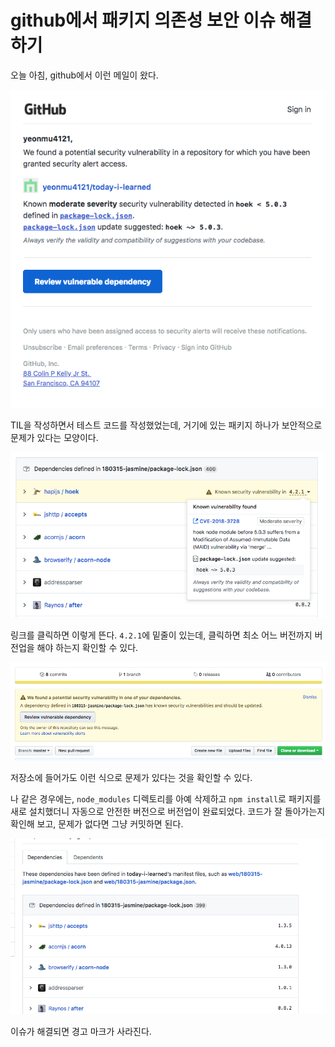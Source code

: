 # github에서 패키지 의존성 보안 이슈 해결하기

오늘 아침, github에서 이런 메일이 왔다.

![mail](mail.png)

TIL을 작성하면서 테스트 코드를 작성했었는데, 거기에 있는 패키지 하나가 보안적으로 문제가 있다는 모양이다.

![dependency-vulnerable](dependency-graph-vulnerable.png)

링크를 클릭하면 이렇게 뜬다. `4.2.1`에 밑줄이 있는데, 클릭하면 최소 어느 버전까지 버전업을 해야 하는지 확인할 수 있다.

![repo-vulnerable](repo-vulnerable.png)

저장소에 들어가도 이런 식으로 문제가 있다는 것을 확인할 수 있다.

나 같은 경우에는, `node_modules` 디렉토리를 아예 삭제하고 `npm install`로 패키지를 새로 설치했더니 자동으로 안전한 버전으로 버전업이 완료되었다. 코드가 잘 돌아가는지 확인해 보고, 문제가 없다면 그냥 커밋하면 된다.

![dependency-resolved](dependency-graph-resolved.png)

이슈가 해결되면 경고 마크가 사라진다.
